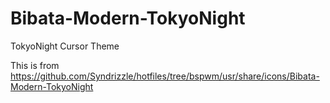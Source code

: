 # Bibata-Modern-TokyoNight

TokyoNight Cursor Theme

This is from
https://github.com/Syndrizzle/hotfiles/tree/bspwm/usr/share/icons/Bibata-Modern-TokyoNight
